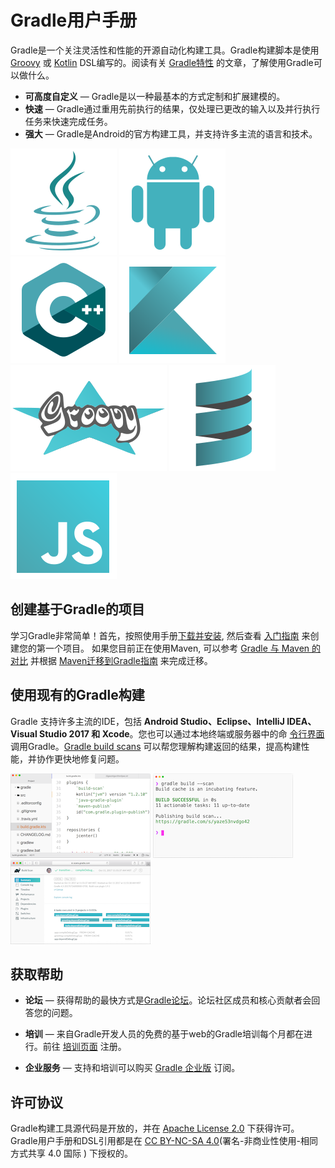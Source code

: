 # Gradle用户手册

Gradle是一个关注灵活性和性能的开源自动化构建工具。Gradle构建脚本是使用 [Groovy](http://groovy-lang.org/) 或 [Kotlin](https://kotlinlang.org/) DSL编写的。阅读有关 [Gradle特性](https://gradle.org/features/) 的文章，了解使用Gradle可以做什么。


 * **可高度自定义** — Gradle是以一种最基本的方式定制和扩展建模的。
 * **快速** — Gradle通过重用先前执行的结果，仅处理已更改的输入以及并行执行任务来快速完成任务。
 * **强大** — Gradle是Android的官方构建工具，并支持许多主流的语言和技术。

![](/art/logo-java.svg)
![](/art/logo-android.svg)
![](/art/logo-cpp.svg)
![](/art/logo-kotlin.svg)
![](/art/logo-groovy.svg)
![](/art/logo-scala.svg)
![](/art/logo-javascript.svg)

## 创建基于Gradle的项目

学习Gradle非常简单！首先，按照使用手册[下载并安装](https://docs.gradle.org/current/userguide/installation.html#installing_gradle), 然后查看 [入门指南](https://gradle.org/guides/#getting-started) 来创建您的第一个项目。
如果您目前正在使用Maven, 可以参考 [Gradle 与 Maven 的对比](https://gradle.org/maven-vs-gradle/) 并根据 [Maven迁移到Gradle指南](https://guides.gradle.org/migrating-from-maven/) 来完成迁移。

## 使用现有的Gradle构建

Gradle 支持许多主流的IDE，包括 **Android Studio、Eclipse、IntelliJ IDEA、Visual Studio 2017 和 Xcode**。您也可以通过本地终端或服务器中的命 [令行界面](https://docs.gradle.org/current/userguide/command_line_interface.html#command_line_interface) 调用Gradle。[Gradle build scans](https://scans.gradle.com/) 可以帮您理解构建返回的结果，提高构建性能，并协作更快地修复问题。

![Gradle in IDE](art/gradle_in_ide.png)
![Command Line](art/gradle_command_line.png)
![Build Scan](art/gradle_build_scan.png)

## 获取帮助

* **论坛** — 获得帮助的最快方式是[Gradle论坛](https://discuss.gradle.org)。论坛社区成员和核心贡献者会回答您的问题。

* **培训** — 来自Gradle开发人员的免费的基于web的Gradle培训每个月都在进行。前往 [培训页面](https://gradle.org/training/) 注册。

* **企业服务** — 支持和培训可以购买 [Gradle 企业版](https://gradle.com/) 订阅。


## 许可协议

Gradle构建工具源代码是开放的，并在 [Apache License 2.0](https://github.com/gradle/gradle/blob/master/LICENSE) 下获得许可。Gradle用户手册和DSL引用都是在 [CC BY-NC-SA 4.0](http://creativecommons.org/licenses/by-nc-sa/4.0/)(署名-非商业性使用-相同方式共享 4.0 国际 ) 下授权的。

